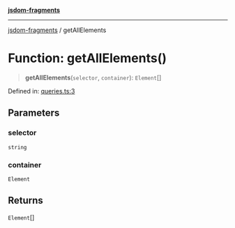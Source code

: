 [**jsdom-fragments**](../README.md)

***

[jsdom-fragments](../globals.md) / getAllElements

# Function: getAllElements()

> **getAllElements**(`selector`, `container`): `Element`[]

Defined in: [queries.ts:3](https://github.com/dima117/jsdom-fragments/blob/e591ffac62a73316db93c2daac4edca949af6c57/src/queries.ts#L3)

## Parameters

### selector

`string`

### container

`Element`

## Returns

`Element`[]
